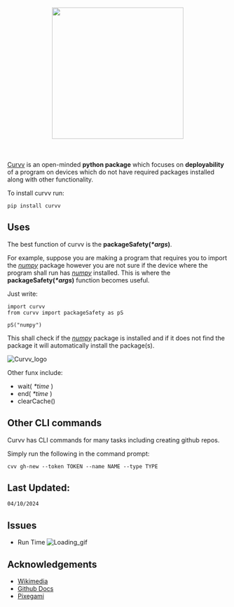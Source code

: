 <h1 align="center">
<img src="library/Curvv..svg" width="300">
</h1><br>

[Curvv](https://pypi.org/project/curvv/) is an open-minded **python package** which focuses on **deployability** of a program on devices which do not have required packages installed along with other functionality.

To install curvv run:
```
pip install curvv
```

## Uses

The best function of curvv is the **packageSafety(_\*args_)**.

For example, suppose you are making a program that requires you to import the [*numpy*](https://pypi.org/project/numpy/) package however you are not sure if the device where the program shall run has [*numpy*](https://pypi.org/project/numpy/)
installed. This is where the **packageSafety(_\*args_)** function becomes useful. 

Just write:
```
import curvv
from curvv import packageSafety as pS

pS("numpy")
```
This shall check if the [*numpy*](https://pypi.org/project/numpy/) package is installed and if it does not find the package it will automatically install the package(s).

![Curvv_logo](https://upload.wikimedia.org/wikipedia/commons/7/70/Docker_logo.png)


Other funx include:
- wait( *\*time* )
- end( *\*time* )
- clearCache()

## Other CLI commands

Curvv has CLI commands for many tasks including creating github repos. 

Simply run the following in the command prompt:
```
cvv gh-new --token TOKEN --name NAME --type TYPE
```

## Last Updated:
```
04/10/2024
```

## Issues
- Run Time
  ![Loading_gif](https://upload.wikimedia.org/wikipedia/commons/a/a5/Barralgoogog.gif)

## Acknowledgements
- [Wikimedia](https://commons.wikimedia.org/wiki/Main_Page)
- [Github Docs](https://docs.github.com/en/get-started/writing-on-github/getting-started-with-writing-and-formatting-on-github/basic-writing-and-formatting-syntax)
- [Pixegami](https://www.youtube.com/watch?v=Kz6IlDCyOUY)